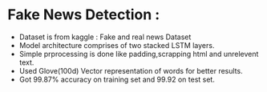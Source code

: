 # Fake News Detection :

- Dataset is from kaggle : Fake and real news Dataset
- Model architecture comprises of two stacked LSTM layers.
- Simple prprocessing is done like padding,scrapping html and unrelevent text.
- Used Glove(100d) Vector representation of words for better results.
- Got 99.87% accuracy on training set and 99.92 on test set.
